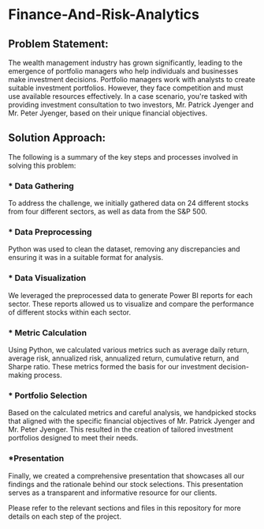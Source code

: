 # Finance-And-Risk-Analytics

## Problem Statement:

The wealth management industry has grown significantly, leading to the emergence of portfolio managers who help individuals and businesses make investment decisions. Portfolio managers work with analysts to create suitable investment portfolios. However, they face competition and must use available resources effectively. In a case scenario, you're tasked with providing investment consultation to two investors, Mr. Patrick Jyenger and Mr. Peter Jyenger, based on their unique financial objectives.

## Solution Approach: 

The following is a summary of the key steps and processes involved in solving this problem:

### * Data Gathering
To address the challenge, we initially gathered data on 24 different stocks from four different sectors, as well as data from the S&P 500.

### * Data Preprocessing
Python was used to clean the dataset, removing any discrepancies and ensuring it was in a suitable format for analysis.

### * Data Visualization
We leveraged the preprocessed data to generate Power BI reports for each sector. These reports allowed us to visualize and compare the performance of different stocks within each sector.

### * Metric Calculation
Using Python, we calculated various metrics such as average daily return, average risk, annualized risk, annualized return, cumulative return, and Sharpe ratio. These metrics formed the basis for our investment decision-making process.

### * Portfolio Selection
Based on the calculated metrics and careful analysis, we handpicked stocks that aligned with the specific financial objectives of Mr. Patrick Jyenger and Mr. Peter Jyenger. This resulted in the creation of tailored investment portfolios designed to meet their needs.

### *Presentation
Finally, we created a comprehensive presentation that showcases all our findings and the rationale behind our stock selections. This presentation serves as a transparent and informative resource for our clients.

Please refer to the relevant sections and files in this repository for more details on each step of the project.
